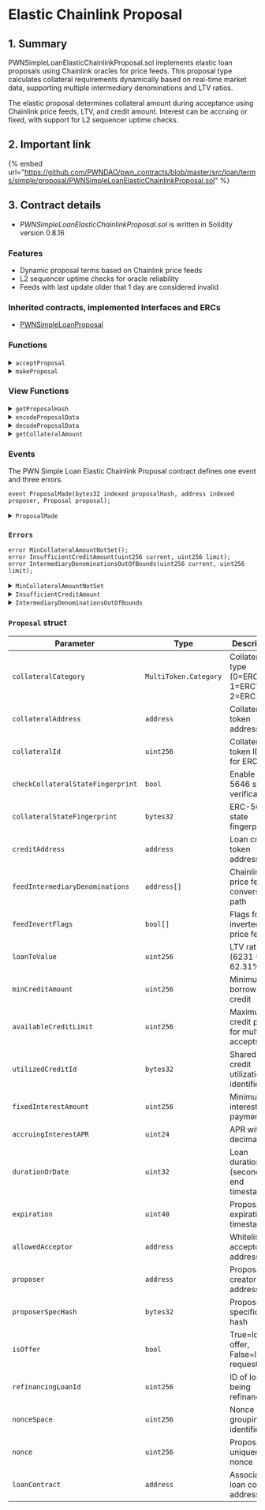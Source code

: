 # Elastic Chainlink Proposal

## 1. Summary

PWNSimpleLoanElasticChainlinkProposal.sol implements elastic loan proposals using Chainlink oracles for price feeds. This proposal type calculates collateral requirements dynamically based on real-time market data, supporting multiple intermediary denominations and LTV ratios.

The elastic proposal determines collateral amount during acceptance using Chainlink price feeds, LTV, and credit amount. Interest can be accruing or fixed, with support for L2 sequencer uptime checks.

## 2. Important link

{% embed url="https://github.com/PWNDAO/pwn_contracts/blob/master/src/loan/terms/simple/proposal/PWNSimpleLoanElasticChainlinkProposal.sol" %}

## 3. Contract details

* _PWNSimpleLoanElasticChainlinkProposal.sol_ is written in Solidity version 0.8.16

### Features

* Dynamic proposal terms based on Chainlink price feeds
* L2 sequencer uptime checks for oracle reliability
* Feeds with last update older that 1 day are considered invalid

### Inherited contracts, implemented Interfaces and ERCs

* [PWNSimpleLoanProposal](./)

### Functions

<details>

<summary><code>acceptProposal</code></summary>

#### Overview

A function to accept a proposal.

This function takes five arguments supplied by the caller:

* `address`**`acceptor`** - Proposal acceptor address
* `uint256`**`refinancingLoanId`** - ID of loan being refinanced
* `bytes calldata`**`proposalData`** - Encoded proposal data
* `bytes32[] calldata`**`proposalInclusionProof`** - Merkle proof for multiproposal
* `bytes calldata`**`signature`** - Proposal signature

#### Implementation

```solidity
function acceptProposal(
    address acceptor,
    uint256 refinancingLoanId,
    bytes calldata proposalData,
    bytes32[] calldata proposalInclusionProof,
    bytes calldata signature
) override external returns (bytes32 proposalHash, PWNSimpleLoan.Terms memory loanTerms) {
    // Decode proposal data
    (Proposal memory proposal, ProposalValues memory proposalValues) = decodeProposalData(proposalData);

    // Make proposal hash
    proposalHash = _getProposalHash(PROPOSAL_TYPEHASH, _erc712EncodeProposal(proposal));

    // Check min credit amount
    if (proposal.minCreditAmount == 0) {
        revert MinCreditAmountNotSet();
    }

    // Check sufficient credit amount
    if (proposalValues.creditAmount < proposal.minCreditAmount) {
        revert InsufficientCreditAmount({ current: proposalValues.creditAmount, limit: proposal.minCreditAmount });
    }

    // Calculate collateral amount
    uint256 collateralAmount = getCollateralAmount(
        proposal.creditAddress,
        proposalValues.creditAmount,
        proposal.collateralAddress,
        proposal.feedIntermediaryDenominations,
        proposal.feedInvertFlags,
        proposal.loanToValue
    );

    // Try to accept proposal
    _acceptProposal(
        acceptor,
        refinancingLoanId,
        proposalHash,
        proposalInclusionProof,
        signature,
        ProposalBase({
            collateralAddress: proposal.collateralAddress,
            collateralId: proposal.collateralId,
            checkCollateralStateFingerprint: proposal.checkCollateralStateFingerprint,
            collateralStateFingerprint: proposal.collateralStateFingerprint,
            creditAmount: proposalValues.creditAmount,
            availableCreditLimit: proposal.availableCreditLimit,
            utilizedCreditId: proposal.utilizedCreditId,
            expiration: proposal.expiration,
            allowedAcceptor: proposal.allowedAcceptor,
            proposer: proposal.proposer,
            isOffer: proposal.isOffer,
            refinancingLoanId: proposal.refinancingLoanId,
            nonceSpace: proposal.nonceSpace,
            nonce: proposal.nonce,
            loanContract: proposal.loanContract
        })
    );

    // Create loan terms object
    loanTerms = PWNSimpleLoan.Terms({
        lender: proposal.isOffer ? proposal.proposer : acceptor,
        borrower: proposal.isOffer ? acceptor : proposal.proposer,
        duration: _getLoanDuration(proposal.durationOrDate),
        collateral: MultiToken.Asset({
            category: proposal.collateralCategory,
            assetAddress: proposal.collateralAddress,
            id: proposal.collateralId,
            amount: collateralAmount
        }),
        credit: MultiToken.ERC20({
            assetAddress: proposal.creditAddress,
            amount: proposalValues.creditAmount
        }),
        fixedInterestAmount: proposal.fixedInterestAmount,
        accruingInterestAPR: proposal.accruingInterestAPR,
        lenderSpecHash: proposal.isOffer ? proposal.proposerSpecHash : bytes32(0),
        borrowerSpecHash: proposal.isOffer ? bytes32(0) : proposal.proposerSpecHash
    });
}
```

</details>

<details>

<summary><code>makeProposal</code></summary>

#### Overview

Function to create an on-chain proposal. Marks the hash of the supplied proposal as proposed.

This function takes one argument supplied by the caller:

* `Proposal calldata`**`proposal`** - Proposal struct containing all needed proposal data

#### Implementation

```solidity
function makeProposal(Proposal calldata proposal) external returns (bytes32 proposalHash) {
    proposalHash = getProposalHash(proposal);
    _makeProposal(proposalHash, proposal.proposer);
    emit ProposalMade(proposalHash, proposal.proposer, proposal);
}
```

</details>

### View Functions

<details>

<summary><code>getProposalHash</code></summary>

#### Overview

This function returns supplied proposals hash according to [EIP-712](https://eips.ethereum.org/EIPS/eip-712).

This function takes one argument supplied by the caller:

* `Proposal calldata`**`proposal`** - Proposal struct to be hashed

#### Implementation

```solidity
function getProposalHash(Proposal calldata proposal) public view returns (bytes32) {
    return _getProposalHash(PROPOSAL_TYPEHASH, abi.encode(proposal));
}
```

</details>

<details>

<summary><code>encodeProposalData</code></summary>

#### Overview

Function to encode a proposal struct and proposal values.

This function takes two arguments supplied by the caller:

* `Proposal memory`**`proposal`** - Proposal struct to be encoded
* `ProposalValues memory`**`proposalValues`** - ProposalValues struct to be encoded

#### Implementation

```solidity
function encodeProposalData(
    Proposal memory proposal,
    ProposalValues memory proposalValues
) external pure returns (bytes memory) {
    return abi.encode(proposal, proposalValues);
}
```

</details>

<details>

<summary><code>decodeProposalData</code></summary>

#### Overview

Function to decode an encoded proposal struct and proposal values.

This function takes one argument supplied by the caller:

* `bytes memory`**`proposalData`** - Encoded proposal and proposal values structs

#### Implementation

```solidity
function decodeProposalData(bytes memory proposalData) public pure returns (Proposal memory, ProposalValues memory) {
    return abi.decode(proposalData, (Proposal, ProposalValues));
}
```

</details>

<details>

<summary><code>getCollateralAmount</code></summary>

#### Overview

Function to compute collateral amount from credit amount and credit per collateral unit.

This function takes two arguments supplied by the caller:

* `uint256`**`creditAmount`** - Amount of credit
* `uint256`**`creditPerCollateralUnit`** - Amount of credit per collateral unit with 38 decimals

#### Implementation

```solidity
function getCollateralAmount(
    address creditAddress,
    uint256 creditAmount,
    address collateralAddress,
    address[] memory feedIntermediaryDenominations,
    bool[] memory feedInvertFlags,
    uint256 loanToValue
) public view returns (uint256) {
    // check L2 sequencer uptime if necessary
    l2SequencerUptimeFeed.checkSequencerUptime();

    // don't allow more than 2 intermediary denominations
    if (feedIntermediaryDenominations.length > MAX_INTERMEDIARY_DENOMINATIONS) {
        revert IntermediaryDenominationsOutOfBounds({
            current: feedIntermediaryDenominations.length,
            limit: MAX_INTERMEDIARY_DENOMINATIONS
        });
    }

    // fetch credit asset price with collateral asset as denomination
    // Note: use ETH price feed for WETH asset due to absence of WETH price feed
    (uint256 price, uint8 priceDecimals) = chainlinkFeedRegistry.fetchCreditPriceWithCollateralDenomination({
        creditAsset: creditAddress == WETH ? Chainlink.ETH : creditAddress,
        collateralAsset: collateralAddress == WETH ? Chainlink.ETH : collateralAddress,
        feedIntermediaryDenominations: feedIntermediaryDenominations,
        feedInvertFlags: feedInvertFlags
    });

    // fetch asset decimals
    uint256 creditDecimals = safeFetchDecimals(creditAddress);
    uint256 collateralDecimals = safeFetchDecimals(collateralAddress);

    if (collateralDecimals > creditDecimals) {
        creditAmount *= 10 ** (collateralDecimals - creditDecimals);
    }

    uint256 collateralAmount = Math.mulDiv(creditAmount, price, 10 ** priceDecimals);
    collateralAmount = Math.mulDiv(collateralAmount, LOAN_TO_VALUE_DENOMINATOR, loanToValue);

    if (collateralDecimals < creditDecimals) {
        collateralAmount /= 10 ** (creditDecimals - collateralDecimals);
    }

    return collateralAmount;
}
```

</details>

### Events

The PWN Simple Loan Elastic Chainlink Proposal contract defines one event and three errors.

```solidity
event ProposalMade(bytes32 indexed proposalHash, address indexed proposer, Proposal proposal);
```

<details>

<summary><code>ProposalMade</code></summary>

ProposalMade event is emitted when an on-chain proposal is made.

This event has three parameters:

* `bytes32 indexed`**`proposalHash`** - Hash of the proposed proposal
* `address indexed`**`proposer`** - Address of the proposer
* `Proposal`**`proposal`** - The proposal made

</details>

### `Errors`

```solidity
error MinCollateralAmountNotSet();
error InsufficientCreditAmount(uint256 current, uint256 limit);
error IntermediaryDenominationsOutOfBounds(uint256 current, uint256 limit);
```

<details>

<summary><code>MinCollateralAmountNotSet</code></summary>

MinCollateralAmountNotSet error is thrown when a proposal has no minimal collateral amount set.

This error doesn't define any parameters.

</details>

<details>

<summary><code>InsufficientCreditAmount</code></summary>

InsufficientCreditAmount error is thrown when acceptor provides insufficient credit amount.

This error has two parameters:

* `uint256`**`current`** - Provided amount
* `uint256`**`limit`** - Minimal amount

</details>

<details>

<summary><code>IntermediaryDenominationsOutOfBounds</code></summary>

IntermediaryDenominationsOutOfBounds error is thrown when intermediary denominations are out of bounds.

This error has two parameters:

* `uint256`**`current`**
* `uint256`**`limit`**

</details>

### `Proposal` struct

| Parameter                         | Type                  | Description                                    |
| --------------------------------- | --------------------- | ---------------------------------------------- |
| `collateralCategory`              | `MultiToken.Category` | Collateral type (0=ERC20, 1=ERC721, 2=ERC1155) |
| `collateralAddress`               | `address`             | Collateral token address                       |
| `collateralId`                    | `uint256`             | Collateral token ID (0 for ERC20)              |
| `checkCollateralStateFingerprint` | `bool`                | Enable ERC-5646 state verification             |
| `collateralStateFingerprint`      | `bytes32`             | ERC-5646 state fingerprint                     |
| `creditAddress`                   | `address`             | Loan credit token address                      |
| `feedIntermediaryDenominations`   | `address[]`           | Chainlink price feed conversion path           |
| `feedInvertFlags`                 | `bool[]`              | Flags for inverted price feeds                 |
| `loanToValue`                     | `uint256`             | LTV ratio (6231 = 62.31%)                      |
| `minCreditAmount`                 | `uint256`             | Minimum borrowable credit                      |
| `availableCreditLimit`            | `uint256`             | Maximum credit pool for multiple accepts       |
| `utilizedCreditId`                | `bytes32`             | Shared credit utilization identifier           |
| `fixedInterestAmount`             | `uint256`             | Minimum interest payment                       |
| `accruingInterestAPR`             | `uint24`              | APR with 2 decimals                            |
| `durationOrDate`                  | `uint32`              | Loan duration (seconds) or end timestamp       |
| `expiration`                      | `uint40`              | Proposal expiration timestamp                  |
| `allowedAcceptor`                 | `address`             | Whitelisted acceptor address                   |
| `proposer`                        | `address`             | Proposal creator address                       |
| `proposerSpecHash`                | `bytes32`             | Proposer-specific data hash                    |
| `isOffer`                         | `bool`                | True=loan offer, False=loan request            |
| `refinancingLoanId`               | `uint256`             | ID of loan being refinanced                    |
| `nonceSpace`                      | `uint256`             | Nonce grouping identifier                      |
| `nonce`                           | `uint256`             | Proposal uniqueness nonce                      |
| `loanContract`                    | `address`             | Associated loan contract address               |
